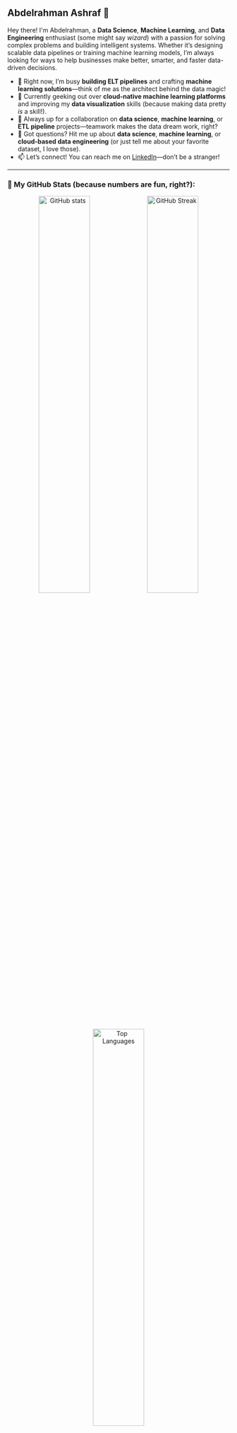 ## Abdelrahman Ashraf 👋

Hey there! I'm Abdelrahman, a **Data Science**, **Machine Learning**, and **Data Engineering** enthusiast (some might say *wizard*) with a passion for solving complex problems and building intelligent systems. Whether it’s designing scalable data pipelines or training machine learning models, I’m always looking for ways to help businesses make better, smarter, and faster data-driven decisions.

- 🔭 Right now, I’m busy **building ELT pipelines** and crafting **machine learning solutions**—think of me as the architect behind the data magic!
- 🌱 Currently geeking out over **cloud-native machine learning platforms** and improving my **data visualization** skills (because making data pretty *is* a skill!).
- 👯 Always up for a collaboration on **data science**, **machine learning**, or **ETL pipeline** projects—teamwork makes the data dream work, right?
- 💬 Got questions? Hit me up about **data science**, **machine learning**, or **cloud-based data engineering** (or just tell me about your favorite dataset, I love those).
- 📫 Let’s connect! You can reach me on [LinkedIn](https://www.linkedin.com/in/abdelrahman-alshames-635aa3277/)—don’t be a stranger!

---

### 🌟 My GitHub Stats (because numbers are fun, right?):

<p align="center">
  <img src="https://github-readme-stats.vercel.app/api?username=AbdelrahmanAboegela&show_icons=true&theme=radical" alt="GitHub stats" width="48%" />
  <img src="https://github-readme-streak-stats.herokuapp.com?user=AbdelrahmanAboegela&theme=radical&hide_border=true" alt="GitHub Streak" width="48%"/>
</p>

<p align="center">
  <img src="https://github-readme-stats.vercel.app/api/top-langs/?username=AbdelrahmanAboegela&layout=compact&theme=radical&hide_border=true" alt="Top Languages" width="48%" />
</p>

---

### 🚀 Technologies and Tools I Love Working With:

<p align="center">
  <img alt="Data Science" src="https://img.shields.io/badge/-Data%20Science-3776AB?style=flat-square&logo=jupyter&logoColor=white" />
  <img alt="Machine Learning" src="https://img.shields.io/badge/-Machine%20Learning-FF6F00?style=flat-square&logo=scikit-learn&logoColor=white" />
  <img alt="Python" src="https://img.shields.io/badge/-Python-3776AB?style=flat-square&logo=python&logoColor=white" />
  <img alt="SQL" src="https://img.shields.io/badge/-SQL-336791?style=flat-square&logo=postgresql&logoColor=white" />
  <img alt="Azure" src="https://img.shields.io/badge/-Azure-0078D4?style=flat-square&logo=microsoft-azure&logoColor=white" />
  <img alt="PowerBI" src="https://img.shields.io/badge/-PowerBI-F2C811?style=flat-square&logo=power-bi&logoColor=white" />
  <img alt="Git" src="https://img.shields.io/badge/-Git-F05032?style=flat-square&logo=git&logoColor=white" />
  <img alt="ETL" src="https://img.shields.io/badge/-ETL-FF6F00?style=flat-square&logo=apache&logoColor=white" />
</p>

---

![Profile Visits](https://komarev.com/ghpvc/?username=AbdelrahmanAboegela&color=brightgreen)
